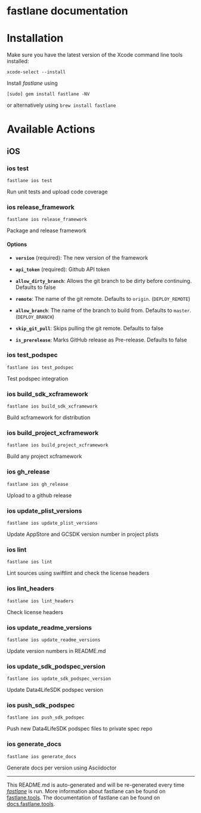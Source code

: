 fastlane documentation
================
# Installation

Make sure you have the latest version of the Xcode command line tools installed:

```
xcode-select --install
```

Install _fastlane_ using
```
[sudo] gem install fastlane -NV
```
or alternatively using `brew install fastlane`

# Available Actions
## iOS
### ios test
```
fastlane ios test
```
Run unit tests and upload code coverage
### ios release_framework
```
fastlane ios release_framework
```
Package and release framework

#### Options

 * **`version`** (required): The new version of the framework

 * **`api_token`** (required): Github API token

 * **`allow_dirty_branch`**: Allows the git branch to be dirty before continuing. Defaults to false

 * **`remote`**: The name of the git remote. Defaults to `origin`. (`DEPLOY_REMOTE`)

 * **`allow_branch`**: The name of the branch to build from. Defaults to `master`. (`DEPLOY_BRANCH`)

 * **`skip_git_pull`**: Skips pulling the git remote. Defaults to false

 * **`is_prerelease`**: Marks GitHub release as Pre-release. Defaults to false
### ios test_podspec
```
fastlane ios test_podspec
```
Test podspec integration
### ios build_sdk_xcframework
```
fastlane ios build_sdk_xcframework
```
Build xcframework for distribution
### ios build_project_xcframework
```
fastlane ios build_project_xcframework
```
Build any project xcframework
### ios gh_release
```
fastlane ios gh_release
```
Upload to a github release
### ios update_plist_versions
```
fastlane ios update_plist_versions
```
Update AppStore and GCSDK version number in project plists
### ios lint
```
fastlane ios lint
```
Lint sources using swiftlint and check the license headers
### ios lint_headers
```
fastlane ios lint_headers
```
Check license headers
### ios update_readme_versions
```
fastlane ios update_readme_versions
```
Update version numbers in README.md
### ios update_sdk_podspec_version
```
fastlane ios update_sdk_podspec_version
```
Update Data4LifeSDK podspec version
### ios push_sdk_podspec
```
fastlane ios push_sdk_podspec
```
Push new Data4LifeSDK podspec files to private spec repo
### ios generate_docs
```
fastlane ios generate_docs
```
Generate docs per version using Asciidoctor

----

This README.md is auto-generated and will be re-generated every time [_fastlane_](https://fastlane.tools) is run.
More information about fastlane can be found on [fastlane.tools](https://fastlane.tools).
The documentation of fastlane can be found on [docs.fastlane.tools](https://docs.fastlane.tools).
